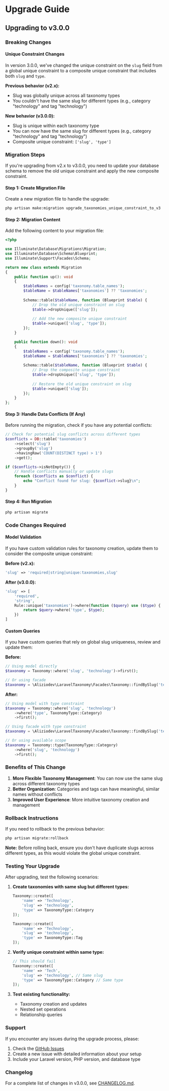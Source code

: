 # Upgrade Guide

## Upgrading to v3.0.0

### Breaking Changes

#### Unique Constraint Changes

In version 3.0.0, we've changed the unique constraint on the `slug` field from a global unique constraint to a composite unique constraint that includes both `slug` and `type`.

**Previous behavior (v2.x):**
- Slug was globally unique across all taxonomy types
- You couldn't have the same slug for different types (e.g., category "technology" and tag "technology")

**New behavior (v3.0.0):**
- Slug is unique within each taxonomy type
- You can now have the same slug for different types (e.g., category "technology" and tag "technology")
- Composite unique constraint: `['slug', 'type']`

### Migration Steps

If you're upgrading from v2.x to v3.0.0, you need to update your database schema to remove the old unique constraint and apply the new composite constraint.

#### Step 1: Create Migration File

Create a new migration file to handle the upgrade:

```bash
php artisan make:migration upgrade_taxonomies_unique_constraint_to_v3
```

#### Step 2: Migration Content

Add the following content to your migration file:

```php
<?php

use Illuminate\Database\Migrations\Migration;
use Illuminate\Database\Schema\Blueprint;
use Illuminate\Support\Facades\Schema;

return new class extends Migration
{
    public function up(): void
    {
        $tableNames = config('taxonomy.table_names');
        $tableName = $tableNames['taxonomies'] ?? 'taxonomies';
        
        Schema::table($tableName, function (Blueprint $table) {
            // Drop the old unique constraint on slug
            $table->dropUnique(['slug']);
            
            // Add the new composite unique constraint
            $table->unique(['slug', 'type']);
        });
    }

    public function down(): void
    {
        $tableNames = config('taxonomy.table_names');
        $tableName = $tableNames['taxonomies'] ?? 'taxonomies';
        
        Schema::table($tableName, function (Blueprint $table) {
            // Drop the composite unique constraint
            $table->dropUnique(['slug', 'type']);
            
            // Restore the old unique constraint on slug
            $table->unique(['slug']);
        });
    }
};
```

#### Step 3: Handle Data Conflicts (If Any)

Before running the migration, check if you have any potential conflicts:

```php
// Check for potential slug conflicts across different types
$conflicts = DB::table('taxonomies')
    ->select('slug')
    ->groupBy('slug')
    ->havingRaw('COUNT(DISTINCT type) > 1')
    ->get();

if ($conflicts->isNotEmpty()) {
    // Handle conflicts manually or update slugs
    foreach ($conflicts as $conflict) {
        echo "Conflict found for slug: {$conflict->slug}\n";
    }
}
```

#### Step 4: Run Migration

```bash
php artisan migrate
```

### Code Changes Required

#### Model Validation

If you have custom validation rules for taxonomy creation, update them to consider the composite unique constraint:

**Before (v2.x):**
```php
'slug' => 'required|string|unique:taxonomies,slug'
```

**After (v3.0.0):**
```php
'slug' => [
    'required',
    'string',
    Rule::unique('taxonomies')->where(function ($query) use ($type) {
        return $query->where('type', $type);
    })
]
```

#### Custom Queries

If you have custom queries that rely on global slug uniqueness, review and update them:

**Before:**
```php
// Using model directly
$taxonomy = Taxonomy::where('slug', 'technology')->first();

// Or using facade
$taxonomy = \Aliziodev\LaravelTaxonomy\Facades\Taxonomy::findBySlug('technology');
```

**After:**
```php
// Using model with type constraint
$taxonomy = Taxonomy::where('slug', 'technology')
    ->where('type', TaxonomyType::Category)
    ->first();

// Using facade with type constraint
$taxonomy = \Aliziodev\LaravelTaxonomy\Facades\Taxonomy::findBySlug('technology', TaxonomyType::Category);

// Or using available scope
$taxonomy = Taxonomy::type(TaxonomyType::Category)
    ->where('slug', 'technology')
    ->first();
```

### Benefits of This Change

1. **More Flexible Taxonomy Management**: You can now use the same slug across different taxonomy types
2. **Better Organization**: Categories and tags can have meaningful, similar names without conflicts
3. **Improved User Experience**: More intuitive taxonomy creation and management

### Rollback Instructions

If you need to rollback to the previous behavior:

```bash
php artisan migrate:rollback
```

**Note:** Before rolling back, ensure you don't have duplicate slugs across different types, as this would violate the global unique constraint.

### Testing Your Upgrade

After upgrading, test the following scenarios:

1. **Create taxonomies with same slug but different types:**
   ```php
   Taxonomy::create([
       'name' => 'Technology',
       'slug' => 'technology',
       'type' => TaxonomyType::Category
   ]);
   
   Taxonomy::create([
       'name' => 'Technology',
       'slug' => 'technology',
       'type' => TaxonomyType::Tag
   ]);
   ```

2. **Verify unique constraint within same type:**
   ```php
   // This should fail
   Taxonomy::create([
       'name' => 'Tech',
       'slug' => 'technology', // Same slug
       'type' => TaxonomyType::Category // Same type
   ]);
   ```

3. **Test existing functionality:**
   - Taxonomy creation and updates
   - Nested set operations
   - Relationship queries

### Support

If you encounter any issues during the upgrade process, please:

1. Check the [GitHub Issues](https://github.com/aliziodev/laravel-taxonomy/issues)
2. Create a new issue with detailed information about your setup
3. Include your Laravel version, PHP version, and database type

### Changelog

For a complete list of changes in v3.0.0, see [CHANGELOG.md](CHANGELOG.md).